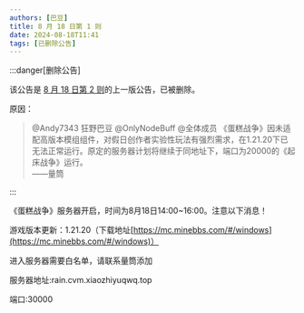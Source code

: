 ```yaml
---
authors: [巴豆]
title: 8 月 18 日第 1 则
date: 2024-08-18T11:41
tags: [已删除公告]
---
```


:::danger[删除公告]

该公告是 [8 月 18 日第 2 则](./081802)的上一版公告，已被删除。

原因：

> @Andy7343 狂野巴豆 @OnlyNodeBuff @全体成员 《蛋糕战争》因未适配高版本模组组件，对假日创作者实验性玩法有强烈需求，在1.21.20下已无法正常运行。原定的服务器计划将继续于同地址下，端口为20000的《起床战争》运行。  
  ——量筒

:::

《蛋糕战争》服务器开启，时间为8月18日14:00~16:00。注意以下消息！

游戏版本更新：1.21.20（下载地址[https://mc.minebbs.com/#/windows](https://mc.minebbs.com/#/windows)）

进入服务器需要白名单，请联系量筒添加

服务器地址:rain.cvm.xiaozhiyuqwq.top

端口:30000
